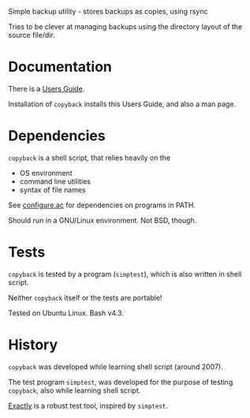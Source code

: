 Simple backup utility - stores backups as copies, using rsync

Tries to be clever at managing backups using the directory layout of
the source file/dir.


# Documentation


There is a [Users Guide](https://emilkarlen.github.io/copyback/copyback-UsersGuide-en.html).


Installation of `copyback` installs this Users Guide,
and also a man page.


# Dependencies


`copyback` is a shell script, that relies heavily on the

 - OS environment
 - command line utilities
 - syntax of file names

See [configure.ac](https://github.com/emilkarlen/copyback/blob/master/configure.ac)
for dependencies on programs in PATH.

Should run in a GNU/Linux environment. Not BSD, though.


# Tests


`copyback` is tested by a program (`simptest`), which is also written
in shell script.

Neither `copyback` itself or the tests are portable!

Tested on Ubuntu Linux. Bash v4.3.


# History


`copyback` was developed while learning shell script (around 2007).


The test program `simptest`, was developed for the purpose of
testing `copyback`,
also while learning shell script.


[Exactly](https://emilkarlen.github.io) is a robust test tool,
inspired by `simptest`.
